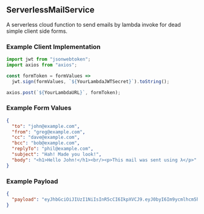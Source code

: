 ## ServerlessMailService

A serverless cloud function to send emails by lambda invoke for dead simple client side forms.

### Example Client Implementation

```javascript
import jwt from "jsonwebtoken";
import axios from "axios";

const formToken = formValues =>
  jwt.sign(formValues, `${YourLambdaJWTSecret}`).toString();

axios.post(`${YourLambdaURL}`, formToken);
```

### Example Form Values

```json
{
  "to": "john@example.com",
  "from": "greg@example.com",
  "cc": "dave@example.com",
  "bcc": "bob@example.com",
  "replyTo": "phil@example.com",
  "subject": "Hah! Made you look!",
  "body": "<h1>Hello John!</h1><br/><p>This mail was sent using λ</p>"
}
```

### Example Payload

```json
{
  "payload": "eyJhbGciOiJIUzI1NiIsInR5cCI6IkpXVCJ9.eyJ0byI6Im9ycmlhcm5hcnNAZ21haWwuY29tIiwiZnJvbSI6Im9ycmlhQHNlbmRpcmFkaWQuaXMiLCJjYyI6ImFuZHJpQHNlbmRpcmFkaWQuaXMiLCJiY2MiOiJiaXJnaXJAc2VuZGlyYWRpZC5pcyIsInJlcGx5VG8iOiJoYWxsb0BzZW5kaXJhZGlkLmlzIiwic3ViamVjdCI6IkhhaCEgTWFkZSB5b3UgbG9vayEiLCJib2R5IjoiPGgxPkfDs8OwYW4gZGFnaW5uITwvaDE-PGJyLz48cD7DnmVzc2kgcMOzc3R1ciB2YXIgc2VuZHVyIG1lw7Agzrs8L3A-In0.llaSAEeVFgL-zS0d2GfIjwKdGSzHxp-LpN42Mjb4EKU"
}
```

